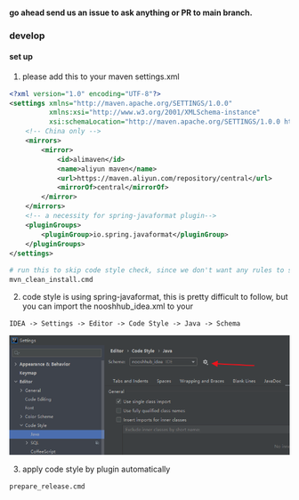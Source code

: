 #### go ahead send us an issue to ask anything or PR to main branch.

### develop
#### set up
1. please add this to your maven settings.xml
```xml
<?xml version="1.0" encoding="UTF-8"?>
<settings xmlns="http://maven.apache.org/SETTINGS/1.0.0"
          xmlns:xsi="http://www.w3.org/2001/XMLSchema-instance"
          xsi:schemaLocation="http://maven.apache.org/SETTINGS/1.0.0 http://maven.apache.org/xsd/settings-1.0.0.xsd">
    <!-- China only -->
    <mirrors>
        <mirror>
            <id>alimaven</id>
            <name>aliyun maven</name>
            <url>https://maven.aliyun.com/repository/central</url>
            <mirrorOf>central</mirrorOf>
        </mirror>
    </mirrors>
    <!-- a necessity for spring-javaformat plugin-->
	<pluginGroups>
		<pluginGroup>io.spring.javaformat</pluginGroup>
	</pluginGroups>
</settings>
```

```bash
# run this to skip code style check, since we don't want any rules to slow our developing speed.
mvn_clean_install.cmd
```

2. code style is using spring-javaformat, this is pretty difficult to follow, but you can import the nooshhub_idea.xml to your
```
IDEA -> Settings -> Editor -> Code Style -> Java -> Schema 
```

![IDEA Code Style](images/import_java_code_style.png)

3. apply code style by plugin automatically
```bash
prepare_release.cmd
```


